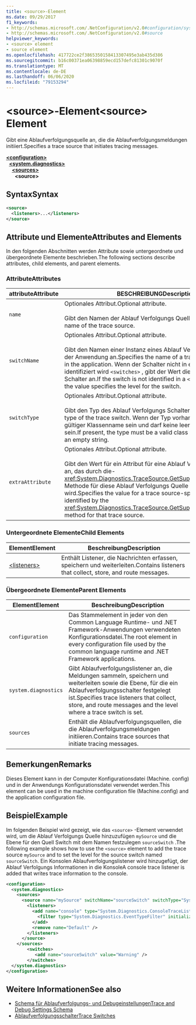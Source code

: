 ```yaml
---
title: <source>-Element
ms.date: 09/29/2017
f1_keywords:
- http://schemas.microsoft.com/.NetConfiguration/v2.0#configuration/system.diagnostics/sources/source
- http://schemas.microsoft.com/.NetConfiguration/v2.0#source
helpviewer_keywords:
- <source> element
- source element
ms.openlocfilehash: 417722ce2f3865350158413307495e3ab435d386
ms.sourcegitcommit: b16c00371ea06398859ecd157defc81301c9070f
ms.translationtype: MT
ms.contentlocale: de-DE
ms.lasthandoff: 06/06/2020
ms.locfileid: "79153294"
---
```

# <a name="source-element"></a><span data-ttu-id="7dcea-102">\<source>-Element</span><span class="sxs-lookup"><span data-stu-id="7dcea-102">\<source> Element</span></span>
<span data-ttu-id="7dcea-103">Gibt eine Ablaufverfolgungsquelle an, die die Ablaufverfolgungsmeldungen initiiert.</span><span class="sxs-lookup"><span data-stu-id="7dcea-103">Specifies a trace source that initiates tracing messages.</span></span>  

[**\<configuration>**](../configuration-element.md)\
&nbsp;&nbsp;[**\<system.diagnostics>**](system-diagnostics-element.md)\
&nbsp;&nbsp;&nbsp;&nbsp;[**\<sources>**](sources-element.md)\
&nbsp;&nbsp;&nbsp;&nbsp;&nbsp;&nbsp;**\<source>**

## <a name="syntax"></a><span data-ttu-id="7dcea-104">Syntax</span><span class="sxs-lookup"><span data-stu-id="7dcea-104">Syntax</span></span>  
  
```xml  
<source>
  <listeners>...</listeners>  
</source>  
```  
  
## <a name="attributes-and-elements"></a><span data-ttu-id="7dcea-105">Attribute und Elemente</span><span class="sxs-lookup"><span data-stu-id="7dcea-105">Attributes and Elements</span></span>  
 <span data-ttu-id="7dcea-106">In den folgenden Abschnitten werden Attribute sowie untergeordnete und übergeordnete Elemente beschrieben.</span><span class="sxs-lookup"><span data-stu-id="7dcea-106">The following sections describe attributes, child elements, and parent elements.</span></span>  
  
### <a name="attributes"></a><span data-ttu-id="7dcea-107">Attribute</span><span class="sxs-lookup"><span data-stu-id="7dcea-107">Attributes</span></span>  
  
|<span data-ttu-id="7dcea-108">attribute</span><span class="sxs-lookup"><span data-stu-id="7dcea-108">Attribute</span></span>|<span data-ttu-id="7dcea-109">BESCHREIBUNG</span><span class="sxs-lookup"><span data-stu-id="7dcea-109">Description</span></span>|  
|---------------|-----------------|  
|`name`|<span data-ttu-id="7dcea-110">Optionales Attribut.</span><span class="sxs-lookup"><span data-stu-id="7dcea-110">Optional attribute.</span></span><br /><br /> <span data-ttu-id="7dcea-111">Gibt den Namen der Ablauf Verfolgungs Quelle an.</span><span class="sxs-lookup"><span data-stu-id="7dcea-111">Specifies the name of the trace source.</span></span>|  
|`switchName`|<span data-ttu-id="7dcea-112">Optionales Attribut.</span><span class="sxs-lookup"><span data-stu-id="7dcea-112">Optional attribute.</span></span><br /><br /> <span data-ttu-id="7dcea-113">Gibt den Namen einer Instanz eines Ablauf Verfolgungs Switchs in der Anwendung an.</span><span class="sxs-lookup"><span data-stu-id="7dcea-113">Specifies the name of a trace switch instance in the application.</span></span> <span data-ttu-id="7dcea-114">Wenn der Schalter nicht in einem-Element identifiziert wird `<switches>` , gibt der Wert die Ebene für den Schalter an.</span><span class="sxs-lookup"><span data-stu-id="7dcea-114">If the switch is not identified in a `<switches>` element, the value specifies the level for the switch.</span></span>|  
|`switchType`|<span data-ttu-id="7dcea-115">Optionales Attribut.</span><span class="sxs-lookup"><span data-stu-id="7dcea-115">Optional attribute.</span></span><br /><br /> <span data-ttu-id="7dcea-116">Gibt den Typ des Ablauf Verfolgungs Schalters an.</span><span class="sxs-lookup"><span data-stu-id="7dcea-116">Specifies the type of the trace switch.</span></span> <span data-ttu-id="7dcea-117">Wenn der Typ vorhanden ist, muss er ein gültiger Klassenname sein und darf keine leere Zeichenfolge sein.</span><span class="sxs-lookup"><span data-stu-id="7dcea-117">If present, the type must be a valid class name and cannot be an empty string.</span></span>|  
|`extraAttribute`|<span data-ttu-id="7dcea-118">Optionales Attribut.</span><span class="sxs-lookup"><span data-stu-id="7dcea-118">Optional attribute.</span></span><br /><br /> <span data-ttu-id="7dcea-119">Gibt den Wert für ein Attribut für eine Ablauf Verfolgungs Quelle an, das durch die- <xref:System.Diagnostics.TraceSource.GetSupportedAttributes%2A> Methode für diese Ablauf Verfolgungs Quelle identifiziert wird.</span><span class="sxs-lookup"><span data-stu-id="7dcea-119">Specifies the value for a trace source-specific attribute identified by the <xref:System.Diagnostics.TraceSource.GetSupportedAttributes%2A> method for that trace source.</span></span>|  
  
### <a name="child-elements"></a><span data-ttu-id="7dcea-120">Untergeordnete Elemente</span><span class="sxs-lookup"><span data-stu-id="7dcea-120">Child Elements</span></span>  
  
|<span data-ttu-id="7dcea-121">Element</span><span class="sxs-lookup"><span data-stu-id="7dcea-121">Element</span></span>|<span data-ttu-id="7dcea-122">Beschreibung</span><span class="sxs-lookup"><span data-stu-id="7dcea-122">Description</span></span>|  
|-------------|-----------------|  
|[\<listeners>](listeners-element-for-source.md)|<span data-ttu-id="7dcea-123">Enthält Listener, die Nachrichten erfassen, speichern und weiterleiten.</span><span class="sxs-lookup"><span data-stu-id="7dcea-123">Contains listeners that collect, store, and route messages.</span></span>|  
  
### <a name="parent-elements"></a><span data-ttu-id="7dcea-124">Übergeordnete Elemente</span><span class="sxs-lookup"><span data-stu-id="7dcea-124">Parent Elements</span></span>  
  
|<span data-ttu-id="7dcea-125">Element</span><span class="sxs-lookup"><span data-stu-id="7dcea-125">Element</span></span>|<span data-ttu-id="7dcea-126">Beschreibung</span><span class="sxs-lookup"><span data-stu-id="7dcea-126">Description</span></span>|  
|-------------|-----------------|  
|`configuration`|<span data-ttu-id="7dcea-127">Das Stammelement in jeder von den Common Language Runtime- und .NET Framework-Anwendungen verwendeten Konfigurationsdatei.</span><span class="sxs-lookup"><span data-stu-id="7dcea-127">The root element in every configuration file used by the common language runtime and .NET Framework applications.</span></span>|  
|`system.diagnostics`|<span data-ttu-id="7dcea-128">Gibt Ablaufverfolgungslistener an, die Meldungen sammeln, speichern und weiterleiten sowie die Ebene, für die ein Ablaufverfolgungsschalter festgelegt ist.</span><span class="sxs-lookup"><span data-stu-id="7dcea-128">Specifies trace listeners that collect, store, and route messages and the level where a trace switch is set.</span></span>|  
|`sources`|<span data-ttu-id="7dcea-129">Enthält die Ablaufverfolgungsquellen, die die Ablaufverfolgungsmeldungen initiieren.</span><span class="sxs-lookup"><span data-stu-id="7dcea-129">Contains trace sources that initiate tracing messages.</span></span>|  
  
## <a name="remarks"></a><span data-ttu-id="7dcea-130">Bemerkungen</span><span class="sxs-lookup"><span data-stu-id="7dcea-130">Remarks</span></span>  
 <span data-ttu-id="7dcea-131">Dieses Element kann in der Computer Konfigurationsdatei (Machine. config) und in der Anwendungs Konfigurationsdatei verwendet werden.</span><span class="sxs-lookup"><span data-stu-id="7dcea-131">This element can be used in the machine configuration file (Machine.config) and the application configuration file.</span></span>  
  
## <a name="example"></a><span data-ttu-id="7dcea-132">Beispiel</span><span class="sxs-lookup"><span data-stu-id="7dcea-132">Example</span></span>  
 <span data-ttu-id="7dcea-133">Im folgenden Beispiel wird gezeigt, wie das `<source>` -Element verwendet wird, um die Ablauf Verfolgungs Quelle hinzuzufügen `mySource` und die Ebene für den Quell Switch mit dem Namen festzulegen `sourceSwitch` .</span><span class="sxs-lookup"><span data-stu-id="7dcea-133">The following example shows how to use the `<source>` element to add the trace source `mySource` and to set the level for the source switch named `sourceSwitch`.</span></span> <span data-ttu-id="7dcea-134">Ein Konsolen Ablaufverfolgungslistener wird hinzugefügt, der Ablauf Verfolgungs Informationen in die Konsole</span><span class="sxs-lookup"><span data-stu-id="7dcea-134">A console trace listener is added that writes trace information to the console.</span></span>  
  
```xml  
<configuration>  
  <system.diagnostics>  
    <sources>  
      <source name="mySource" switchName="sourceSwitch" switchType="System.Diagnostics.SourceSwitch"  >  
        <listeners>  
          <add name="console" type="System.Diagnostics.ConsoleTraceListener" >  
            <filter type="System.Diagnostics.EventTypeFilter" initializeData="Error" />  
          </add>  
          <remove name="Default" />  
        </listeners>  
      </source>  
    </sources>  
        <switches>  
           <add name="sourceSwitch" value="Warning" />  
        </switches>
  </system.diagnostics>
</configuration>  
```  
  
## <a name="see-also"></a><span data-ttu-id="7dcea-135">Weitere Informationen</span><span class="sxs-lookup"><span data-stu-id="7dcea-135">See also</span></span>

- [<span data-ttu-id="7dcea-136">Schema für Ablaufverfolgungs- und Debugeinstellungen</span><span class="sxs-lookup"><span data-stu-id="7dcea-136">Trace and Debug Settings Schema</span></span>](index.md)
- [<span data-ttu-id="7dcea-137">Ablaufverfolgungsschalter</span><span class="sxs-lookup"><span data-stu-id="7dcea-137">Trace Switches</span></span>](../../../debug-trace-profile/trace-switches.md)
